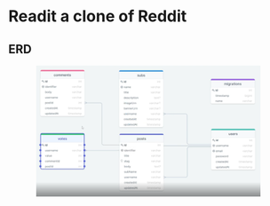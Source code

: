 # Readit a clone of Reddit

## ERD

<div align="center">
    <div>
        <img src="https://github.com/YoussefPasha/reddit-clone/blob/master/Digram.png" width = "80%" >
    </div>
</div>
